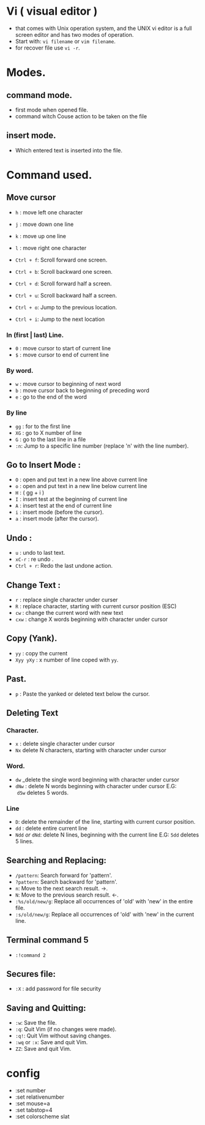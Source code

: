 # Vi ( visual editor )
- that comes with Unix operation system, and the UNIX vi editor is a full screen editor and has two modes of operation. 
- Start with: `vi filename` or `vim filename`.
- for recover file use `vi -r`.
# Modes.

## command mode.
- first mode when opened file.
- command witch Couse action to be taken on the file      
## insert mode.
- Which entered text is inserted into the file.

# Command used.
## Move cursor 
- `h` : move left one character  
- `j` : move down one line 
- `k` : move up one line 
- `l` : move right one character

- `Ctrl + f`: Scroll forward one screen.
-  `Ctrl + b`: Scroll backward one screen.
-  `Ctrl + d`: Scroll forward half a screen.
-  `Ctrl + u`: Scroll backward half a screen.
-  `Ctrl + o`: Jump to the previous location.
-  `Ctrl + i`: Jump to the next location


### In (first | last) Line. 
- `0` : move cursor to start of current line 
- `$` : move cursor to end of current line 
### By word.
- `w` : move cursor to beginning of next word  
- `b` : move cursor back to beginning of preceding word 
- `e` : go to the end of the word 
### By line
- `gg` : for to the first line  
- `XG` : go to X number of line 
- `G`  : go to the last line in a file 
- `:n`: Jump to a specific line number (replace 'n' with the line number).

## Go to Insert Mode : 
- `O` : open and put text in a new line above current line 
- `o` : open and  put text in a new line below current line 
- `H` : ( gg + i )
- `I` : insert test at the beginning of current line 
- `A` : insert test at the end of current line 
- `i` : insert mode (before the cursor).
- `a` : insert mode (after the cursor). 

## Undo : 
- `u` : undo to last text.
- `xC-r` : re undo .
- `Ctrl + r`: Redo the last undone action.

## Change Text : 
- `r`  : replace single character under curser 
- `R` : replace character, starting with current cursor  position (ESC)
- `cw` : change the current word with new text 
- `cxw` :  change X words beginning with character under cursor 
        
## Copy (Yank). 
- `yy`   : copy the current 
- `Xyy yXy` : x number of line coped with `yy`.   

## Past.
- `p` : Paste the yanked or deleted text below the cursor.

## Deleting Text
### Character.
- `x` : delete single character under cursor
- `Nx` delete N characters, starting with character under cursor
### Word.
- `dw` _delete the single word beginning with character under cursor
- `dNw` : delete N words beginning with character under cursor E.G:  `d5w` deletes 5 words.

### Line
- `D`: delete the remainder of the line, starting with current cursor position.
- `dd` : delete entire current line
- `Ndd` _or_ `dNd`:  delete N lines, beginning with the current line E.G: `5dd` deletes 5 lines.


## Searching and Replacing:
-   `/pattern`: Search forward for 'pattern'.
-   `?pattern`: Search backward for 'pattern'.
-   `n`: Move to the next search result. ->.
-   `N`: Move to the previous search result. <-.
-   `:%s/old/new/g`: Replace all occurrences of 'old' with 'new' in the entire file.
-   `:s/old/new/g`: Replace all occurrences of 'old' with 'new' in the current line.

##  Terminal command 5
 - `:!command 2`
## Secures file:
- `:X` : add password for file security 
## Saving and Quitting:
-  `:w`: Save the file.
-  `:q`: Quit Vim (if no changes were made).
-  `:q!`: Quit Vim without saving changes.
-  `:wq` or `:x`: Save and quit Vim.
-  `ZZ`: Save and quit Vim.

# config
- :set number
- :set relativenumber
- :set mouse=a
- :set tabstop=4
- :set colorscheme slat
